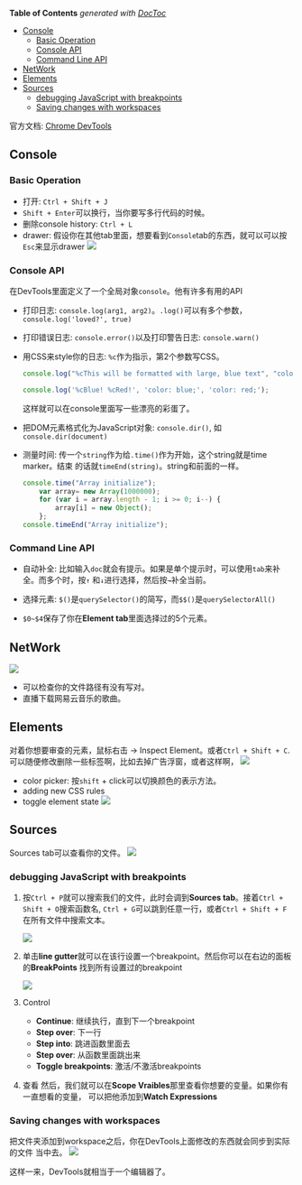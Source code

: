 <!-- START doctoc generated TOC please keep comment here to allow auto update -->
<!-- DON'T EDIT THIS SECTION, INSTEAD RE-RUN doctoc TO UPDATE -->
**Table of Contents**  *generated with [DocToc](https://github.com/thlorenz/doctoc)*

- [Console](#console)
  - [Basic Operation](#basic-operation)
  - [Console API](#console-api)
  - [Command Line API](#command-line-api)
- [NetWork](#network)
- [Elements](#elements)
- [Sources](#sources)
  - [debugging JavaScript with breakpoints](#debugging-javascript-with-breakpoints)
  - [Saving changes with workspaces](#saving-changes-with-workspaces)

<!-- END doctoc generated TOC please keep comment here to allow auto update -->

官方文档: [Chrome DevTools](https://developer.chrome.com/devtools)
## Console
### Basic Operation
- 打开: `Ctrl + Shift + J`
- `Shift + Enter`可以换行，当你要写多行代码的时候。
- 删除console history: `Ctrl + L`
- drawer: 假设你在其他tab里面，想要看到`Console`tab的东西，就可以可以按`Esc`来显示drawer
    ![](http://ww3.sinaimg.cn/large/7f85b91egw1eu3hckqtijj20rg0c8dj9.jpg)

### Console API
在DevTools里面定义了一个全局对象`console`。他有许多有用的API

- 打印日志: `console.log(arg1, arg2)`。`.log()`可以有多个参数，`console.log('loved?', true)`

- 打印错误日志: `console.error()`以及打印警告日志: `console.warn()`

- 用CSS来style你的日志: `%c`作为指示，第2个参数写CSS。
    ```javascript
    console.log("%cThis will be formatted with large, blue text", "color: blue; font-size: x-large");

    console.log('%cBlue! %cRed!', 'color: blue;', 'color: red;');
    ```
  这样就可以在console里面写一些漂亮的彩蛋了。

- 把DOM元素格式化为JavaScript对象: `console.dir()`, 如`console.dir(document)`

- 测量时间: 传一个`string`作为给`.time()`作为开始，这个string就是time marker。结束
的话就`timeEnd(string)`。string和前面的一样。
    ```javascript
    console.time("Array initialize");
        var array= new Array(1000000);
        for (var i = array.length - 1; i >= 0; i--) {
            array[i] = new Object();
        };
    console.timeEnd("Array initialize");
    ```

### Command Line API
- 自动补全: 比如输入`doc`就会有提示。如果是单个提示时，可以使用`tab`来补全。而多个时，按`↑`
和`↓`进行选择，然后按`→`补全当前。

- 选择元素: `$()`是`querySelector()`的简写，而`$$()`是`querySelectorAll()`

- `$0~$4`保存了你在**Element tab**里面选择过的5个元素。

## NetWork
![](http://ww2.sinaimg.cn/large/7f85b91egw1eu3ifwyikzj20ov08i77o.jpg)

- 可以检查你的文件路径有没有写对。
- 直播下载网易云音乐的歌曲。

## Elements
对着你想要审查的元素，鼠标右击 -> Inspect Element。或者`Ctrl + Shift + C`.
可以随便修改删除一些标签啊，比如去掉广告浮窗，或者这样啊，
![](http://ww1.sinaimg.cn/large/7f85b91egw1eu3g2gwgaij20dh0a4aaz.jpg)

- color picker: 按`shift` + click可以切换颜色的表示方法。
- adding new CSS rules
- toggle element state
    ![](http://ww4.sinaimg.cn/large/7f85b91egw1eu3gx9r0ppj20dc01r0sp.jpg)

## Sources
Sources tab可以查看你的文件。
![](http://ww3.sinaimg.cn/large/7f85b91egw1eu392veow8j20uk0rm0vv.jpg)

### debugging JavaScript with breakpoints

1. 按`Ctrl + P`就可以搜索我们的文件，此时会调到**Sources tab**。接着`Ctrl + Shift + O`搜索函数名, `Ctrl + G`可以跳到任意一行，或者`Ctrl + Shift + F`在所有文件中搜索文本。

    ![](http://ww2.sinaimg.cn/large/7f85b91egw1eu3fzown0oj20lo08bwgi.jpg)

2. 单击**line gutter**就可以在该行设置一个breakpoint。然后你可以在右边的面板的**BreakPoints**
找到所有设置过的breakpoint

    ![](http://ww2.sinaimg.cn/large/7f85b91egw1eu39fv8s2gj20le0cd400.jpg)

3. Control
    - **Continue**: 继续执行，直到下一个breakpoint
    - **Step over**: 下一行
    - **Step into**: 跳进函数里面去
    - **Step over**: 从函数里面跳出来
    - **Toggle breakpoints**: 激活/不激活breakpoints


4. 查看
然后，我们就可以在**Scope Vraibles**那里查看你想要的变量。如果你有一直想看的变量，
可以把他添加到**Watch Expressions**

### Saving changes with workspaces
把文件夹添加到workspace之后，你在DevTools上面修改的东西就会同步到实际的文件
当中去。
![](http://ww2.sinaimg.cn/large/7f85b91egw1eu3d1b12tsj20ve0bl77g.jpg)

这样一来，DevTools就相当于一个编辑器了。
